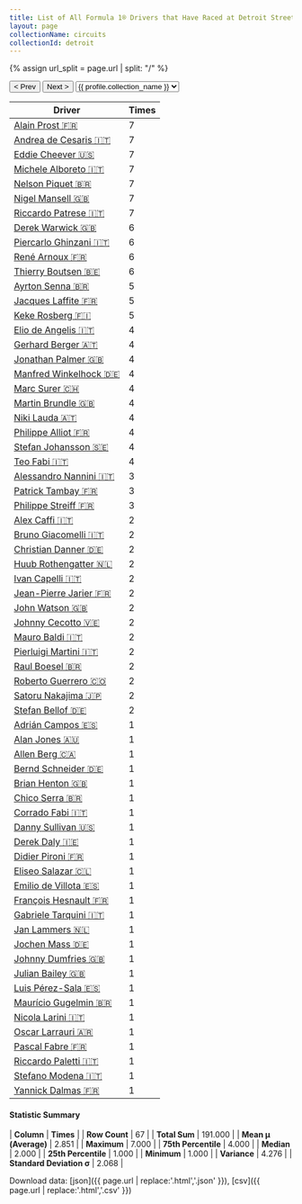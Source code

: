 ```yaml
---
title: List of All Formula 1® Drivers that Have Raced at Detroit Street Circuit
layout: page
collectionName: circuits
collectionId: detroit
---
```


{% assign url_split = page.url | split: "/" %}
<div id="collection-navigation">
<button onclick="selector.options[selector.selectedIndex-1].value && (window.location = selector.options[selector.selectedIndex-1].value);">&lt; Prev</button>
<button onclick="selector.options[selector.selectedIndex+1].value && (window.location = selector.options[selector.selectedIndex+1].value);">Next &gt;</button>
<select id="selector" onchange="this.options[this.selectedIndex].value && (window.location = this.options[this.selectedIndex].value);">
  {% for collectionId in site.data[page.collectionName].refs %}
    {% if collectionId == page.collectionId %}
      {% assign selected = "selected" %}
    {% else %}
      {% assign selected = "" %}
    {% endif %}
    {% assign profile = site.data[page.collectionName][collectionId].profile %}
    <option value="/f1/{{ page.collectionName }}/{{ collectionId }}/{{ url_split[4] }}" {{ selected }}>{{ profile.collection_name }}</option>
  {% endfor %}
</select>
</div>

| Driver | Times |
|--|--|
| [Alain Prost 🇫🇷](/f1/drivers/prost) | 7 |
| [Andrea de Cesaris 🇮🇹](/f1/drivers/cesaris) | 7 |
| [Eddie Cheever 🇺🇸](/f1/drivers/cheever) | 7 |
| [Michele Alboreto 🇮🇹](/f1/drivers/alboreto) | 7 |
| [Nelson Piquet 🇧🇷](/f1/drivers/piquet) | 7 |
| [Nigel Mansell 🇬🇧](/f1/drivers/mansell) | 7 |
| [Riccardo Patrese 🇮🇹](/f1/drivers/patrese) | 7 |
| [Derek Warwick 🇬🇧](/f1/drivers/warwick) | 6 |
| [Piercarlo Ghinzani 🇮🇹](/f1/drivers/ghinzani) | 6 |
| [René Arnoux 🇫🇷](/f1/drivers/arnoux) | 6 |
| [Thierry Boutsen 🇧🇪](/f1/drivers/boutsen) | 6 |
| [Ayrton Senna 🇧🇷](/f1/drivers/senna) | 5 |
| [Jacques Laffite 🇫🇷](/f1/drivers/laffite) | 5 |
| [Keke Rosberg 🇫🇮](/f1/drivers/keke_rosberg) | 5 |
| [Elio de Angelis 🇮🇹](/f1/drivers/angelis) | 4 |
| [Gerhard Berger 🇦🇹](/f1/drivers/berger) | 4 |
| [Jonathan Palmer 🇬🇧](/f1/drivers/palmer) | 4 |
| [Manfred Winkelhock 🇩🇪](/f1/drivers/manfred_winkelhock) | 4 |
| [Marc Surer 🇨🇭](/f1/drivers/surer) | 4 |
| [Martin Brundle 🇬🇧](/f1/drivers/brundle) | 4 |
| [Niki Lauda 🇦🇹](/f1/drivers/lauda) | 4 |
| [Philippe Alliot 🇫🇷](/f1/drivers/alliot) | 4 |
| [Stefan Johansson 🇸🇪](/f1/drivers/johansson) | 4 |
| [Teo Fabi 🇮🇹](/f1/drivers/fabi) | 4 |
| [Alessandro Nannini 🇮🇹](/f1/drivers/nannini) | 3 |
| [Patrick Tambay 🇫🇷](/f1/drivers/tambay) | 3 |
| [Philippe Streiff 🇫🇷](/f1/drivers/streiff) | 3 |
| [Alex Caffi 🇮🇹](/f1/drivers/caffi) | 2 |
| [Bruno Giacomelli 🇮🇹](/f1/drivers/giacomelli) | 2 |
| [Christian Danner 🇩🇪](/f1/drivers/danner) | 2 |
| [Huub Rothengatter 🇳🇱](/f1/drivers/rothengatter) | 2 |
| [Ivan Capelli 🇮🇹](/f1/drivers/capelli) | 2 |
| [Jean-Pierre Jarier 🇫🇷](/f1/drivers/jarier) | 2 |
| [John Watson 🇬🇧](/f1/drivers/watson) | 2 |
| [Johnny Cecotto 🇻🇪](/f1/drivers/cecotto) | 2 |
| [Mauro Baldi 🇮🇹](/f1/drivers/baldi) | 2 |
| [Pierluigi Martini 🇮🇹](/f1/drivers/martini) | 2 |
| [Raul Boesel 🇧🇷](/f1/drivers/boesel) | 2 |
| [Roberto Guerrero 🇨🇴](/f1/drivers/guerrero) | 2 |
| [Satoru Nakajima 🇯🇵](/f1/drivers/satoru_nakajima) | 2 |
| [Stefan Bellof 🇩🇪](/f1/drivers/bellof) | 2 |
| [Adrián Campos 🇪🇸](/f1/drivers/campos) | 1 |
| [Alan Jones 🇦🇺](/f1/drivers/jones) | 1 |
| [Allen Berg 🇨🇦](/f1/drivers/berg) | 1 |
| [Bernd Schneider 🇩🇪](/f1/drivers/schneider) | 1 |
| [Brian Henton 🇬🇧](/f1/drivers/henton) | 1 |
| [Chico Serra 🇧🇷](/f1/drivers/serra) | 1 |
| [Corrado Fabi 🇮🇹](/f1/drivers/corrado_fabi) | 1 |
| [Danny Sullivan 🇺🇸](/f1/drivers/sullivan) | 1 |
| [Derek Daly 🇮🇪](/f1/drivers/daly) | 1 |
| [Didier Pironi 🇫🇷](/f1/drivers/pironi) | 1 |
| [Eliseo Salazar 🇨🇱](/f1/drivers/salazar) | 1 |
| [Emilio de Villota 🇪🇸](/f1/drivers/villota) | 1 |
| [François Hesnault 🇫🇷](/f1/drivers/hesnault) | 1 |
| [Gabriele Tarquini 🇮🇹](/f1/drivers/tarquini) | 1 |
| [Jan Lammers 🇳🇱](/f1/drivers/lammers) | 1 |
| [Jochen Mass 🇩🇪](/f1/drivers/mass) | 1 |
| [Johnny Dumfries 🇬🇧](/f1/drivers/dumfries) | 1 |
| [Julian Bailey 🇬🇧](/f1/drivers/bailey) | 1 |
| [Luis Pérez-Sala 🇪🇸](/f1/drivers/sala) | 1 |
| [Maurício Gugelmin 🇧🇷](/f1/drivers/gugelmin) | 1 |
| [Nicola Larini 🇮🇹](/f1/drivers/larini) | 1 |
| [Oscar Larrauri 🇦🇷](/f1/drivers/larrauri) | 1 |
| [Pascal Fabre 🇫🇷](/f1/drivers/fabre) | 1 |
| [Riccardo Paletti 🇮🇹](/f1/drivers/paletti) | 1 |
| [Stefano Modena 🇮🇹](/f1/drivers/modena) | 1 |
| [Yannick Dalmas 🇫🇷](/f1/drivers/dalmas) | 1 |

#### Statistic Summary

| **Column** | **Times** |
| **Row Count** | 67 |
| **Total Sum** | 191.000 |
| **Mean μ (Average)** | 2.851 |
| **Maximum** | 7.000 |
| **75th Percentile** | 4.000 |
| **Median** | 2.000 |
| **25th Percentile** | 1.000 |
| **Minimum** | 1.000 |
| **Variance** | 4.276 |
| **Standard Deviation σ** | 2.068 |

Download data: [json]({{ page.url | replace:'.html','.json' }}), [csv]({{ page.url | replace:'.html','.csv' }})
